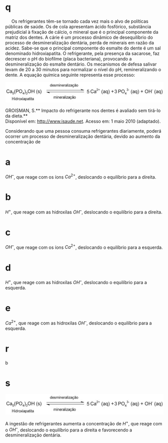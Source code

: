 # q
     Os refrigerantes têm-se tornado cada vez mais o alvo de políticas públicas de saúde. Os de cola apresentam ácido fosfórico, substância prejudicial à fixação de cálcio, o mineral que é o principal componente da matriz dos dentes. A cárie é um processo dinâmico de desequilíbrio do processo de desmineralização dentária, perda de minerais em razão da acidez. Sabe-se que o principal componente do esmalte do dente é um sal denominado hidroxiapatita. O refrigerante, pela presença da sacarose, faz decrescer o pH do biofilme (placa bacteriana), provocando a desmineralização do esmalte dentário. Os mecanismos de defesa salivar levam de 20 a 30 minutos para normalizar o nível do pH, remineralizando o dente. A equação química seguinte representa esse processo:

![](95eb8292-159b-6e9b-d5ae-99f5590e8589.png)

GROISMAN, S.** Impacto do refrigerante nos dentes é avaliado sem tirá-lo da dieta.**\
Disponível em: http://www.isaude.net. Acesso em: 1 maio 2010 (adaptado).

Considerando que uma pessoa consuma refrigerantes diariamente, poderá ocorrer um processo de desmineralização dentária, devido ao aumento da concentração de

# a
$OH^{–}$, que reage com os íons $Ca^{2+}$, deslocando o equilíbrio para a direita.

# b
$H^{+}$, que reage com as hidroxilas $OH^{–}$, deslocando o equilíbrio para a direita.

# c
$OH^{–}$, que reage com os íons $Ca^{2+}$, deslocando o equilíbrio para a esquerda.

# d
$H^{+}$, que reage com as hidroxilas $OH^{–}$, deslocando o equilíbrio para a esquerda.

# e
$Ca^{2+}$, que reage com as hidroxilas $OH^{–}$, deslocando o equilíbrio para a esquerda.

# r
b

# s
![](d3f25d2c-6830-2040-cbe3-bf561c1fde8f.png)

A ingestão de refrigerantes aumenta a concentração de $H^{+}$, que reage com o $OH^{–}$, deslocando o equilíbrio para a direita e favorecendo a desmineralização dentária.
